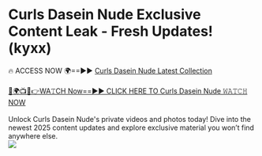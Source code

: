 # Curls Dasein Nude Exclusive Content Leak - Fresh Updates! (kyxx)

🔥 ACCESS NOW 🌍==►► <a href="https://tinyurl.com/yc657z5k" rel="nofollow">Curls Dasein Nude Latest Collection</a>
<br><br>
[🔴🌍📺📱👉WA𝚃CH Now==►► CLICK HERE TO Curls Dasein Nude 𝚆𝙰𝚃𝙲𝙷 NOW](https://tinyurl.com/yc657z5k)
<br><br>
Unlock Curls Dasein Nude's private videos and photos today! Dive into the newest 2025 content updates and explore exclusive material you won’t find anywhere else.
<br>
<a href="https://tinyurl.com/yc657z5k" rel="nofollow" data-target="animated-image.originalLink"><img src="https://camo.githubusercontent.com/8a4f000d20f83aca3bf7ec5f350d767afa0574a8a352519fd8cfa583a6f93a33/68747470733a2f2f692e696d6775722e636f6d2f644a486b345a712e676966" data-canonical-src="https://i.imgur.com/dJHk4Zq.gif" style="max-width: 100%; display: inline-block;" data-target="animated-image.originalImage"></a>
<br>
